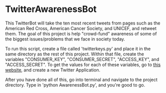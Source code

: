 # TwitterAwarenessBot

This TwitterBot will take the ten most recent tweets from pages such as 
the American Red Cross, American Cancer Society, and UNICEF, and retweet them. 
The goal of this project is help "crowd-fund" awareness of some of the biggest issues/problems 
that we face in society today.

To run this script, create a file called 'twitterkeys.py' and place it in the same directory as the rest of this project.
Within that file, create the variables "CONSUMER_KEY", "CONSUMER_SECRET", "ACCESS_KEY", and "ACCESS_SECRET".
To get the values for each of these variables, go to [this website](https://apps.twitter.com/), and create a new Twitter Application.

After you have done all of this, go into terminal and navigate to the project directory.
Type in 'python AwarenessBot.py', and you're good to go.
